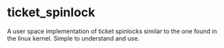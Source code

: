 ticket_spinlock
===============

A user space implementation of ticket spinlocks similar to the one found in the linux kernel. Simple to understand and use.